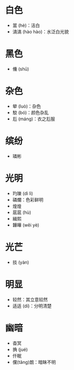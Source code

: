 # 白色
* 翯 (hè)：洁白
* 滈滈 (hào hào)：水泛白光貌
# 黑色
* 儵 (shū)
# 杂色
* 犖 (luò)：杂色
* 駮 (bó)：颜色杂乱
* 尨 (máng)：衣之尨服

# 缤纷
* 璘彬

# 光明
* 玓瓅 (dì lì)
* 磷爛：色彩鲜明
* 煌煌
* 扈扈 (hù)
* 緝熙
* 韡曄 (wěi yè)
# 光芒
* 掞 (yàn)
# 明显
* 较然：其立意较然
* 适适 (dí)：分明清楚
# 幽暗
* 杳冥
* 捔 (jué)
* 仟眠
* 儻(tǎng)朗：暗眛不明

